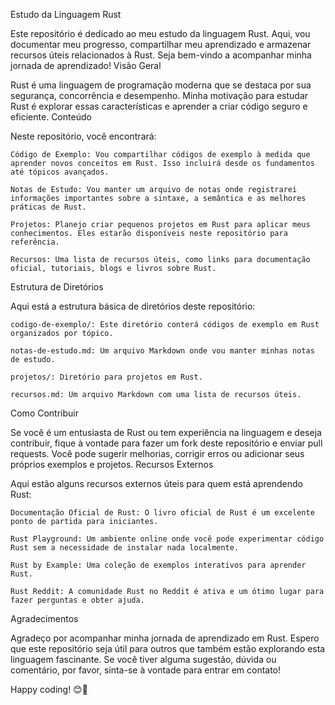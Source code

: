 Estudo da Linguagem Rust

Este repositório é dedicado ao meu estudo da linguagem Rust. Aqui, vou documentar meu progresso, compartilhar meu aprendizado e armazenar recursos úteis relacionados à Rust. Seja bem-vindo a acompanhar minha jornada de aprendizado!
Visão Geral

Rust é uma linguagem de programação moderna que se destaca por sua segurança, concorrência e desempenho. Minha motivação para estudar Rust é explorar essas características e aprender a criar código seguro e eficiente.
Conteúdo

Neste repositório, você encontrará:

    Código de Exemplo: Vou compartilhar códigos de exemplo à medida que aprender novos conceitos em Rust. Isso incluirá desde os fundamentos até tópicos avançados.

    Notas de Estudo: Vou manter um arquivo de notas onde registrarei informações importantes sobre a sintaxe, a semântica e as melhores práticas de Rust.

    Projetos: Planejo criar pequenos projetos em Rust para aplicar meus conhecimentos. Eles estarão disponíveis neste repositório para referência.

    Recursos: Uma lista de recursos úteis, como links para documentação oficial, tutoriais, blogs e livros sobre Rust.

Estrutura de Diretórios

Aqui está a estrutura básica de diretórios deste repositório:

    codigo-de-exemplo/: Este diretório conterá códigos de exemplo em Rust organizados por tópico.

    notas-de-estudo.md: Um arquivo Markdown onde vou manter minhas notas de estudo.

    projetos/: Diretório para projetos em Rust.

    recursos.md: Um arquivo Markdown com uma lista de recursos úteis.

Como Contribuir

Se você é um entusiasta de Rust ou tem experiência na linguagem e deseja contribuir, fique à vontade para fazer um fork deste repositório e enviar pull requests. Você pode sugerir melhorias, corrigir erros ou adicionar seus próprios exemplos e projetos.
Recursos Externos

Aqui estão alguns recursos externos úteis para quem está aprendendo Rust:

    Documentação Oficial de Rust: O livro oficial de Rust é um excelente ponto de partida para iniciantes.

    Rust Playground: Um ambiente online onde você pode experimentar código Rust sem a necessidade de instalar nada localmente.

    Rust by Example: Uma coleção de exemplos interativos para aprender Rust.

    Rust Reddit: A comunidade Rust no Reddit é ativa e um ótimo lugar para fazer perguntas e obter ajuda.

Agradecimentos

Agradeço por acompanhar minha jornada de aprendizado em Rust. Espero que este repositório seja útil para outros que também estão explorando esta linguagem fascinante. Se você tiver alguma sugestão, dúvida ou comentário, por favor, sinta-se à vontade para entrar em contato!

Happy coding! 😊🦀
